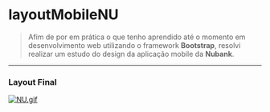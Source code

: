 # layoutMobileNU
>Afim de por em prática o que tenho aprendido até o momento em desenvolvimento web utilizando o framework <b>Bootstrap</b>, resolvi realizar um estudo do design da aplicação mobile da <b>Nubank</b>.

------------

### Layout Final

[![NU.gif](https://i.postimg.cc/fT1gnhDJ/NU.gif)](https://postimg.cc/fJjvmp3N)